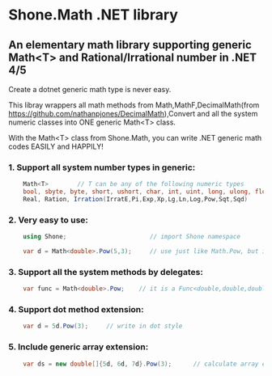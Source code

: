 # Shone.Math .NET library
## An elementary math library supporting generic Math\<T\> and Rational/Irrational number in .NET 4/5
    
Create a dotnet generic math type is never easy. 

This libray wrappers all math methods from Math,MathF,DecimalMath(from https://github.com/nathanpjones/DecimalMath),Convert and all the system numeric classes into ONE generic Math\<T\> class.

With the Math\<T\> class from Shone.Math, you can write .NET generic math codes EASILY and HAPPILY!

### 1. Support all system number types in generic:
``` csharp
    Math<T>        // T can be any of the following numeric types
    bool, sbyte, byte, short, ushort, char, int, uint, long, ulong, float, double, decimal     // system type
    Real, Ration, Irration(IrratE,Pi,Exp,Xp,Lg,Ln,Log,Pow,Sqt,Sqd)            // the new types added in Shone.Math
```

### 2. Very easy to use:
``` csharp
    using Shone;                       // import Shone namespace

    var d = Math<double>.Pow(5,3);     // use just like Math.Pow, but it is generic now!
```

### 3. Support all the system methods by delegates:
``` csharp
    var func = Math<double>.Pow;    // it is a Func<double,double,double>
```

### 4. Support dot method extension:
``` csharp
    var d = 5d.Pow(3);     // write in dot style
```

### 5. Include generic array extension:
``` csharp
    var ds = new double[]{5d, 6d, 7d}.Pow(3);      // calculate array easily
```
